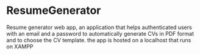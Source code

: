 # ResumeGenerator
Resume generator web app,
an application that helps authenticated users with an email and a password to automatically generate CVs in PDF format and to choose the CV template.
the app is hosted on a localhost that runs on XAMPP
